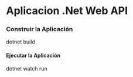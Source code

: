 # Aplicacion .Net Web API

### Construir la Aplicación
dotnet build

#### Ejecutar la Aplicación
dotnet watch run